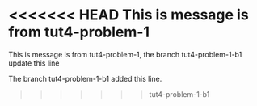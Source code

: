 <<<<<<< HEAD
This is message is from tut4-problem-1
=======
This is message is from tut4-problem-1, the branch tut4-problem-1-b1 update this line

The branch tut4-problem-1-b1 added this line.
>>>>>>> tut4-problem-1-b1
